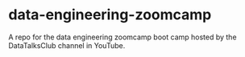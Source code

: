# data-engineering-zoomcamp
A repo for the data engineering zoomcamp boot camp hosted by the DataTalksClub channel in YouTube.
